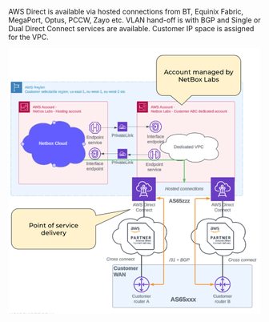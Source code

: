 AWS Direct is available via hosted connections from BT, Equinix Fabric, MegaPort, Optus, PCCW, Zayo etc. VLAN hand-off is with BGP and Single or Dual Direct Connect services are available. Customer IP space is assigned for the VPC.

![AWS Direct Connect](../images/enterprise-connectivity/aws-direct-connect.png)